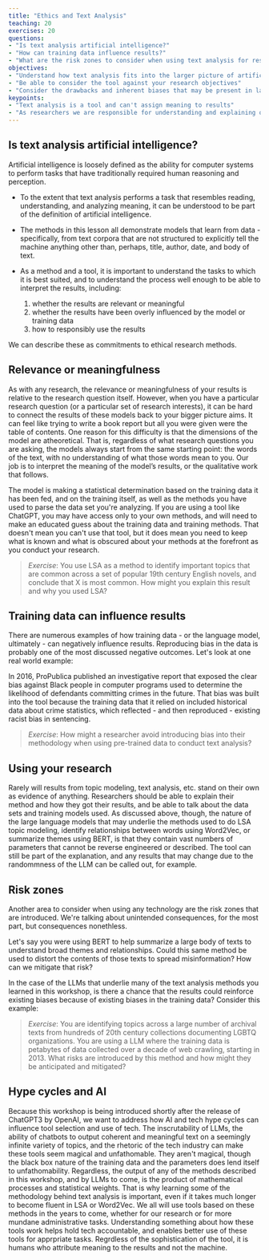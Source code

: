 ```yaml
---
title: "Ethics and Text Analysis"
teaching: 20
exercises: 20
questions:
- "Is text analysis artificial intelligence?"
- "How can training data influence results?"
- "What are the risk zones to consider when using text analysis for research?"
objectives:
- "Understand how text analysis fits into the larger picture of artificial intelligence"
- "Be able to consider the tool against your research objectives"
- "Consider the drawbacks and inherent biases that may be present in large language models"
keypoints:
- "Text analysis is a tool and can't assign meaning to results"
- "As researchers we are responsible for understanding and explaining our methods and results"
---
```



## Is text analysis artificial intelligence? 

Artificial intelligence is loosely defined as the ability for computer systems to perform tasks that have traditionally required human reasoning and perception. 
* To the extent that text analysis performs a task that resembles reading, understanding, and analyzing meaning, it can be understood to be part of the definition of artificial intelligence. 
* The methods in this lesson all demonstrate models that learn from data - specifically, from text corpora that are not structured to explicitly tell the machine anything other than, perhaps, title, author, date, and body of text.
* As a method and a tool, it is important to understand the tasks to which it is best suited, and to understand the process well enough to be able to interpret the results, including:

  1. whether the results are relevant or meaningful
  2. whether the results have been overly influenced by the model or training data 
  3. how to responsibly use the results 

We can describe these as commitments to ethical research methods. 

## Relevance or meaningfulness
As with any research, the relevance or meaningfulness of your results is relative to the research question itself. However, when you have a particular research question (or a particular set of research interests), it can be hard to connect the results of these models back to your bigger picture aims. It can feel like trying to write a book report but all you were given were the table of contents. One reason for this difficulty is that the dimensions of the model are atheoretical. That is, regardless of what research questions you are asking, the models always start from the same starting point: the words of the text, with no understanding of what those words mean to you. Our job is to interpret the meaning of the model’s results, or the qualitative work that follows. 

The model is making a statistical determination based on the training data it has been fed, and on the training itself, as well as the methods you have used to parse the data set you're analyzing. If you are using a tool like ChatGPT, you may have access only to your own methods, and will need to make an educated guess about the training data and training methods. That doesn't mean you can't use that tool, but it does mean you need to keep what is known and what is obscured about your methods at the forefront as you conduct your research.  

> *Exercise*: You use LSA as a method to identify important topics that are common across a set of popular 19th century English novels, and conclude that X is most common. How might you explain this result and why you used LSA? 


## Training data can influence results

There are numerous examples of how training data - or the language model, ultimately - can negatively influence results. Reproducing bias in the data is probably one of the most discussed negative outcomes. Let's look at one real world example:

In 2016, ProPublica published an investigative report that exposed the clear bias against Black people in computer programs used to determine the likelihood of defendants committing crimes in the future. That bias was built into the tool because the training data that it relied on included historical data about crime statistics, which reflected - and then reproduced - existing racist bias in sentencing. 

> *Exercise*: How might a researcher avoid introducing bias into their methodology when using pre-trained data to conduct text analysis? 

## Using your research

Rarely will results from topic modeling, text analysis, etc. stand on their own as evidence of anything. Researchers should be able to explain their method and how they got their results, and be able to talk about the data sets and training models used. As discussed above, though, the nature of the large language models that may underlie the methods used to do LSA topic modeling, identify relationships between words using Word2Vec, or summarize themes using BERT, is that they contain vast numbers of parameters that cannot be reverse engineered or described. The tool can still be part of the explanation, and any results that may change due to the randommness of the LLM can be called out, for example. 

## Risk zones

Another area to consider when using any technology are the risk zones that are introduced. We're talking about unintended consequences, for the most part, but consequences nonethless. 

Let's say you were using BERT to help summarize a large body of texts to understand broad themes and relationships. Could this same method be used to distort the contents of those texts to spread misinformation? How can we mitigate that risk? 

In the case of the LLMs that underlie many of the text analysis methods you learned in this workshop, is there a chance that the results could reinforce existing biases because of existing biases in the training data? Consider this example:

> *Exercise*: You are identifying topics across a large number of archival texts from hundreds of 20th century collections documenting LGBTQ organizations. You are using a LLM where the training data is petabytes of data collected over a decade of web crawling, starting in 2013. What risks are introduced by this method and how might they be anticipated and mitigated? 

## Hype cycles and AI

Because this workshop is being introduced shortly after the release of ChatGPT3 by OpenAI, we want to address how AI and tech hype cycles can influence tool selection and use of tech. The inscrutability of LLMs, the ability of chatbots to output coherent and meaningful text on a seemingly infinite variety of topics, and the rhetoric of the tech industry can make these tools seem magical and unfathomable. They aren't magical, though the black box nature of the training data and the parameters does lend itself to unfathomability. Regardless, the output of any of the methods described in this workshop, and by LLMs to come, is the product of mathematical processes and statistical weights. That is why learning some of the methodology behind text analysis is important, even if it takes much longer to become fluent in LSA or Word2Vec. We all will use tools based on these methods in the years to come, whether for our research or for more mundane administrative tasks. Understanding something about how these tools work helps hold tech accountable, and enables better use of these tools for apprpriate tasks. Regrdless of the sophistication of the tool, it is humans who attribute meaning to the results and not the machine. 

